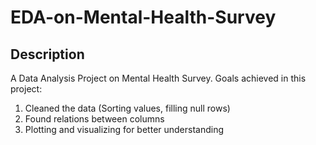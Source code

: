 # EDA-on-Mental-Health-Survey
## Description
A Data Analysis Project on Mental Health Survey. Goals achieved in this project:
1. Cleaned the data (Sorting values, filling null rows)
2. Found relations between columns 
3. Plotting and visualizing for better understanding

